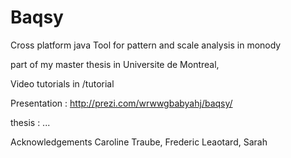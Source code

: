 Baqsy
=====

Cross platform java Tool for pattern and scale analysis in monody

part of my master thesis in Universite de Montreal,


Video tutorials in /tutorial

Presentation : http://prezi.com/wrwwgbabyahj/baqsy/

thesis : ...





Acknowledgements
Caroline Traube, Frederic Leaotard, Sarah
